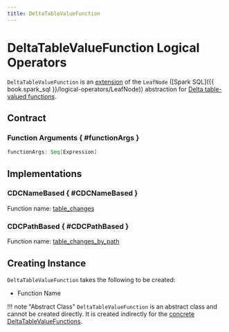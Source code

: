 ```yaml
---
title: DeltaTableValueFunction
---
```


# DeltaTableValueFunction Logical Operators

`DeltaTableValueFunction` is an [extension](#contract) of the `LeafNode` ([Spark SQL]({{ book.spark_sql }}/logical-operators/LeafNode)) abstraction for [Delta table-valued functions](#implementations).

## Contract

### Function Arguments { #functionArgs }

```scala
functionArgs: Seq[Expression]
```

## Implementations

### CDCNameBased { #CDCNameBased }

Function name: [table_changes](#fnName)

### CDCPathBased { #CDCPathBased }

Function name: [table_changes_by_path](#fnName)

## Creating Instance

`DeltaTableValueFunction` takes the following to be created:

* <span id="fnName"> Function Name

!!! note "Abstract Class"
    `DeltaTableValueFunction` is an abstract class and cannot be created directly. It is created indirectly for the [concrete DeltaTableValueFunctions](#implementations).

